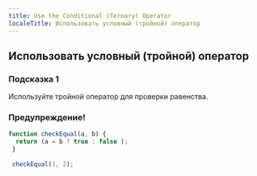 ```yaml
---
title: Use the Conditional (Ternary) Operator
localeTitle: Использовать условный (тройной) оператор
---
```

## Использовать условный (тройной) оператор

### Подсказка 1

Используйте тройной оператор для проверки равенства.

### Предупреждение!

```javascript
function checkEqual(a, b) { 
  return (a = b ? true : false ); 
 } 
 
 checkEqual(1, 2); 

```